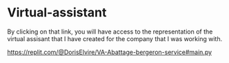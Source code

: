 # Virtual-assistant
 By clicking on that link, you will have access to the representation of the virtual assisant that I have created for the company that I was working with.

https://replit.com/@DorisElvire/VA-Abattage-bergeron-service#main.py
